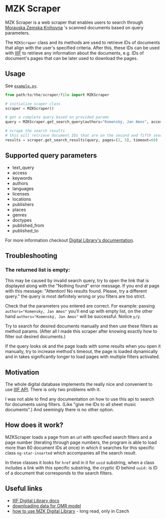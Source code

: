 # MZK Scraper

MZK Scraper is a web scraper that enables users to search through [Moravska Zemska Knihovna](https://www.digitalniknihovna.cz/mzk) 's scanned documents based on query parameters.

The `MZKScraper` class and its methods are used to retrieve IDs of documents that align with the user's specified criteria. After this, these IDs can be used with [IIIF](https://iiif.io/) to retrieve any information about the documents, e.g. IDs of document's pages that can be later used to download the pages.

## Usage

See [`example.py`](./example.py).

```python
from path/to/the/scraper/file import MZKScraper

# initialize scaper class
scraper = MZKScraper()

# get a complete query based on provided params
query = MZKScraper.get_search_query(authors="Komenský, Jan Amos", access="public", doctypes="monograph")

# scrape the search results
# this will retrieve document IDs that are on the second and fifth search page
results = scraper.get_search_results(query, pages=[2, 5], timeout=60)
```

## Supported query parameters

- text_query
- access
- keywords
- authors
- languages
- licenses
- locations
- publishers
- places
- genres
- doctypes
- published_from
- published_to

For more information checkout [Digital Library's documentation](https://www.digitalniknihovna.cz/help).

## Troubleshooting

### The returned list is empty:

This may be caused by invalid search query, try to open the link that is displayed along with the "Nothing found" error message. If you end at page with this message: "Attention! No results found. Please, try a different query." the query is most definitely wrong or you filters are too strict.

Check that the parameters you entered are correct. For example: passing `authors="Komensky, Jan Amos"` you'll end up with empty list, on the other hand `authors="Komenský, Jan Amos"` will be successful. Notice `y/ý`.

Try to search for desired documents manually and then use these filters as method params. (After all I made this scraper after knowing exactly how to filter out desired documents.)

If the query looks ok and the page loads with some results when you open it manually, try to increase method's timeout, the page is loaded dynamically and in takes significantly longer to load pages with multiple filters activated.

## Motivation

The whole digital database implements the really nice and convenient to use [IIIF API](https://iiif.io/api/image/3.0/). There is only two problems with it:

I was not able to find any documentation on how to use this api to search for documents using filters. (Like "give me IDs to all sheet music documents".) And seemingly there is no other option.

## How does it work?

MZKScraper loads a page from an url with specified search filters and a page number (iterating through page numbers, the program is able to load more than 60 document IDs at once) in which it searches for this specific class `ng-star-inserted` which accompanies all the search result.

In these classes it looks for `href` and in it for `uuid` substring, when a class includes a link with this specific substring, the cryptic ID behind `uuid:` is ID of a document that corresponds to the search filters.

## Useful links

- [IIIF Digital Library docs](https://iiif.digitalniknihovna.cz/)
- [downloading data for OMR model](https://github.com/v-dvorak/omr-layout-analysis)
- [how to use MZK Digital Library](https://www.mzk.cz/sluzby/navody/digitalni-knihovna-mzk) - long read, only in Czech